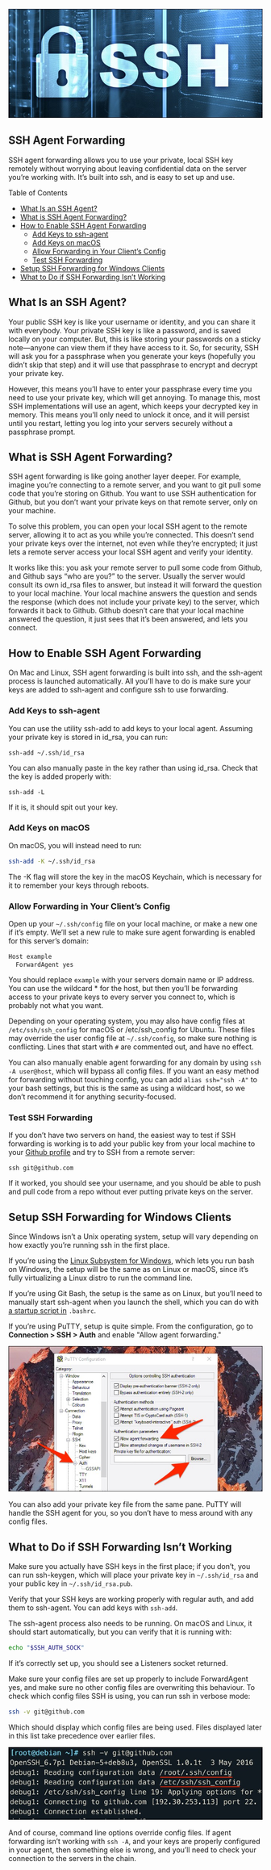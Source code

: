 <p align="center"> 
<img src="static/ssh-key.png" alt="SSH-Key" >
</p>

SSH Agent Forwarding
--------------------
SSH agent forwarding allows you to use your private, local SSH key remotely without worrying about leaving confidential data on the server you’re working with. It’s built into ssh, and is easy to set up and use.

Table of Contents

* [What Is an SSH Agent?](#what-is-an-ssh-agent)
* [What is SSH Agent Forwarding?](#what-is-ssh-agent-forwarding)
* [How to Enable SSH Agent Forwarding](#how-to-enable-ssh-agent-forwarding)
    * [Add Keys to ssh-agent](#add-keys-to-ssh-agent)
    * [Add Keys on macOS](#add-keys-on-macos)
    * [Allow Forwarding in Your Client’s Config](#allow-forwarding-in-your-clients-config)
    * [Test SSH Forwarding](#test-ssh-forwarding)
* [Setup SSH Forwarding for Windows Clients](#setup-ssh-forwarding-for-windows-clients)
* [What to Do if SSH Forwarding Isn’t Working](#what-to-do-if-ssh-forwarding-isnt-working)

## What Is an SSH Agent?

Your public SSH key is like your username or identity, and you can share it with everybody. Your private SSH key is like a password, and is saved locally on your computer. But, this is like storing your passwords on a sticky note—anyone can view them if they have access to it. So, for security, SSH will ask you for a passphrase when you generate your keys (hopefully you didn’t skip that step) and it will use that passphrase to encrypt and decrypt your private key.

However, this means you’ll have to enter your passphrase every time you need to use your private key, which will get annoying. To manage this, most SSH implementations will use an agent, which keeps your decrypted key in memory. This means you’ll only need to unlock it once, and it will persist until you restart, letting you log into your servers securely without a passphrase prompt.

## What is SSH Agent Forwarding?

SSH agent forwarding is like going another layer deeper. For example, imagine you’re connecting to a remote server, and you want to git pull some code that you’re storing on Github. You want to use SSH authentication for Github, but you don’t want your private keys on that remote server, only on your machine.

To solve this problem, you can open your local SSH agent to the remote server, allowing it to act as you while you’re connected. This doesn’t send your private keys over the internet, not even while they’re encrypted; it just lets a remote server access your local SSH agent and verify your identity.

It works like this: you ask your remote server to pull some code from Github, and Github says “who are you?” to the server. Usually the server would consult its own id_rsa files to answer, but instead it will forward the question to your local machine. Your local machine answers the question and sends the response (which does not include your private key) to the server, which forwards it back to Github. Github doesn’t care that your local machine answered the question, it just sees that it’s been answered, and lets you connect.

## How to Enable SSH Agent Forwarding

On Mac and Linux, SSH agent forwarding is built into ssh, and the ssh-agent process is launched automatically. All you’ll have to do is make sure your keys are added to ssh-agent and configure ssh to use forwarding.

### Add Keys to ssh-agent

You can use the utility ssh-add to add keys to your local agent. Assuming your private key is stored in id_rsa, you can run:

```
ssh-add ~/.ssh/id_rsa
```
You can also manually paste in the key rather than using id_rsa. Check that the key is added properly with:
```
ssh-add -L
```
If it is, it should spit out your key.

### Add Keys on macOS
On macOS, you will instead need to run:
```sh
ssh-add -K ~/.ssh/id_rsa
```
The -K flag will store the key in the macOS Keychain, which is necessary for it to remember your keys through reboots.

### Allow Forwarding in Your Client’s Config

Open up your `~/.ssh/config` file on your local machine, or make a new one if it’s empty. We’ll set a new rule to make sure agent forwarding is enabled for this server’s domain:

```
Host example
  ForwardAgent yes
```

You should replace `example` with your servers domain name or IP address. You can use the wildcard * for the host, but then you’ll be forwarding access to your private keys to every server you connect to, which is probably not what you want.

Depending on your operating system, you may also have config files at `/etc/ssh/ssh_config` for macOS or /etc/ssh_config for Ubuntu. These files may override the user config file at `~/.ssh/config`, so make sure nothing is conflicting. Lines that start with `#` are commented out, and have no effect.

You can also manually enable agent forwarding for any domain by using `ssh -A user@host`, which will bypass all config files. If you want an easy method for forwarding without touching config, you can add `alias ssh="ssh -A"` to your bash settings, but this is the same as using a wildcard host, so we don’t recommend it for anything security-focused.

### Test SSH Forwarding
If you don’t have two servers on hand, the easiest way to test if SSH forwarding is working is to add your public key from your local machine to your [Github profile](https://github.com/settings/keys) and try to SSH from a remote server:

```
ssh git@github.com
```

If it worked, you should see your username, and you should be able to push and pull code from a repo without ever putting private keys on the server.

## Setup SSH Forwarding for Windows Clients

Since Windows isn’t a Unix operating system, setup will vary depending on how exactly you’re running ssh in the first place.

If you’re using the [Linux Subsystem for Windows](http://redirect.viglink.com/?u=https%3A%2F%2Fdocs.microsoft.com%2Fen-us%2Fwindows%2Fwsl%2Finstall-win10&key=204a528a336ede4177fff0d84a044482), which lets you run bash on Windows, the setup will be the same as on Linux or macOS, since it’s fully virtualizing a Linux distro to run the command line.

If you’re using Git Bash, the setup is the same as on Linux, but you’ll need to manually start ssh-agent when you launch the shell, which you can do with [a startup script in](https://stackoverflow.com/a/45562886) `.bashrc`.

If you’re using PuTTY, setup is quite simple. From the configuration, go to **Connection > SSH > Auth** and enable "Allow agent forwarding."

![SSH-Key](static/putty.png)

You can also add your private key file from the same pane. PuTTY will handle the SSH agent for you, so you don’t have to mess around with any config files.

## What to Do if SSH Forwarding Isn’t Working

Make sure you actually have SSH keys in the first place; if you don’t, you can run ssh-keygen, which will place your private key in `~/.ssh/id_rsa` and your public key in `~/.ssh/id_rsa.pub`.

Verify that your SSH keys are working properly with regular auth, and add them to ssh-agent. You can add keys with `ssh-add`.

The ssh-agent process also needs to be running. On macOS and Linux, it should start automatically, but you can verify that it is running with:

```sh
echo "$SSH_AUTH_SOCK"
```

If it’s correctly set up, you should see a Listeners socket returned.

Make sure your config files are set up properly to include ForwardAgent yes, and make sure no other config files are overwriting this behaviour. To check which config files SSH is using, you can run ssh in verbose mode:

```sh
ssh -v git@github.com
```

Which should display which config files are being used. Files displayed later in this list take precedence over earlier files.

![SSH-Key](static/ssh-verbose.png)

And of course, command line options override config files. If agent forwarding isn’t working with `ssh -A`, and your keys are properly configured in your agent, then something else is wrong, and you’ll need to check your connection to the servers in the chain.